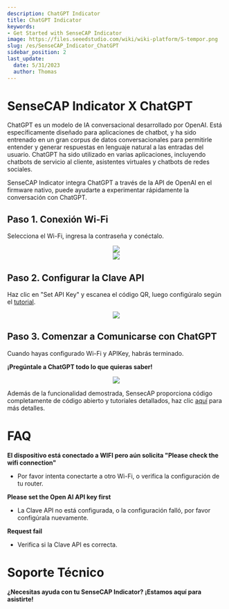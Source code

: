 ```yaml
---
description: ChatGPT Indicator
title: ChatGPT Indicator
keywords:
- Get Started with SenseCAP Indicator
image: https://files.seeedstudio.com/wiki/wiki-platform/S-tempor.png
slug: /es/SenseCAP_Indicator_ChatGPT
sidebar_position: 2
last_update:
  date: 5/31/2023
  author: Thomas
---
```

  # **SenseCAP Indicator X ChatGPT**

ChatGPT es un modelo de IA conversacional desarrollado por OpenAI. Está específicamente diseñado para aplicaciones de chatbot, y ha sido entrenado en un gran corpus de datos conversacionales para permitirle entender y generar respuestas en lenguaje natural a las entradas del usuario. ChatGPT ha sido utilizado en varias aplicaciones, incluyendo chatbots de servicio al cliente, asistentes virtuales y chatbots de redes sociales.


SenseCAP Indicator integra ChatGPT a través de la API de OpenAI
en el firmware nativo, puede ayudarte a experimentar rápidamente la conversación con ChatGPT.


## Paso 1. Conexión Wi-Fi

Selecciona el Wi-Fi, ingresa la contraseña y conéctalo.


<div align="center"><img width={480} src="https://files.seeedstudio.com/wiki/SenseCAP/SenseCAP_Indicator/SenseCAP_Indicator_9.png"/></div>


<div align="center"><img width={400} src="https://files.seeedstudio.com/wiki/SenseCAP/SenseCAP_Indicator/SenseCAP_Indicator_10.png"/></div>


## Paso 2. Configurar la Clave API

Haz clic en "Set API Key" y escanea el código QR, luego configúralo según el [tutorial](/es/Sensor/SenseCAP/SenseCAP_Indicator/Set_An_API_Key).

<div align="center"><img width={480} src="https://files.seeedstudio.com/wiki/SenseCAP/SenseCAP_Indicator/apikey.png"/></div>


## Paso 3. Comenzar a Comunicarse con ChatGPT

Cuando hayas configurado Wi-Fi y APIKey, habrás terminado.

**¡Pregúntale a ChatGPT todo lo que quieras saber!**

<div align="center"><img width={800} src="https://files.seeedstudio.com/wiki/SenseCAP/SenseCAP_Indicator/gpt.jpg"/></div>


Además de la funcionalidad demostrada, SensecAP proporciona código completamente de código abierto y tutoriales detallados, haz clic [aquí](/es/SenseCAP_Indicator_ChatGPT) para más detalles.


# **FAQ**

**El dispositivo está conectado a WIFI pero aún solicita "Please check the wifi connection"**

- Por favor intenta conectarte a otro Wi-Fi, o verifica la configuración de tu router.


**Please set the Open AI API key first**

- La Clave API no está configurada, o la configuración falló, por favor configúrala nuevamente.


**Request fail**

- Verifica si la Clave API es correcta.


# **Soporte Técnico**

**¿Necesitas ayuda con tu SenseCAP Indicator? ¡Estamos aquí para asistirte!**

<div class="button_tech_support_container">
<a href="https://discord.com/invite/QqMgVwHT3X" class="button_tech_support_sensecap"></a>
<a href="https://support.sensecapmx.com/portal/en/home" class="button_tech_support_sensecap3"></a>
</div>

<div class="button_tech_support_container">
<a href="mailto:support@sensecapmx.com" class="button_tech_support_sensecap2"></a>
<a href="https://github.com/Seeed-Studio/wiki-documents/discussions/69" class="button_discussion"></a>
</div>